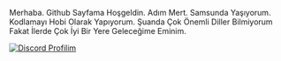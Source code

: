 Merhaba. Github Sayfama Hoşgeldin. Adım Mert. Samsunda Yaşıyorum. Kodlamayı Hobi Olarak Yapıyorum. Şuanda Çok Önemli Diller Bilmiyorum Fakat İlerde Çok İyi Bir Yere Geleceğime Eminim.

[![Discord Profilim](https://img.shields.io/discord/:1141107342360973423)](https://discord.com/users/1138630972854763611) 
